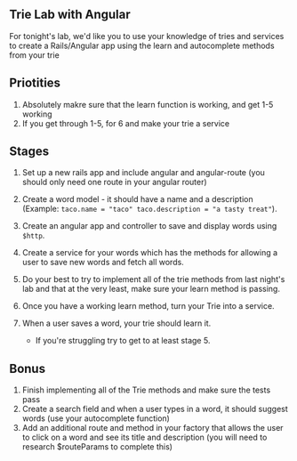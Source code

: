 ## Trie Lab with Angular

For tonight's lab, we'd like you to use your knowledge of tries and services to create a Rails/Angular app using the learn and autocomplete methods from your trie


## Priotities
1. Absolutely makre sure that the learn function is working, and get 1-5 working
2. If you get through 1-5, for 6 and make your trie a service

## Stages

1. Set up a new rails app and include angular and angular-route (you should only need one route in your angular router)
2. Create a word model - it should have a name and a description (Example: `taco.name = "taco" taco.description = "a tasty treat"`).
3. Create an angular app and controller to save and display words using `$http`.
4. Create a service for your words which has the methods for allowing a user to save new words and fetch all words.
5. Do your best to try to implement all of the trie methods from last night's lab and that at the very least, make sure your learn method is passing.
6. Once you have a working learn method, turn your Trie into a service.
7. When a user saves a word, your trie should learn it.

	* If you're struggling try to get to at least stage 5.

## Bonus
1. Finish implementing all of the Trie methods and make sure the tests pass
2. Create a search field and when a user types in a word, it should suggest words (use your autocomplete function)
3. Add an additional route and method in your factory that allows the user to click on a word and see its title and description (you will need to research $routeParams to complete this)